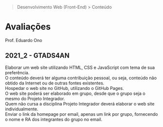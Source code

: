 > Desenvolvimento Web (Front-End) > Conteúdo

# Avaliações

Prof. Eduardo Ono

<h2 id="2021_2-GTADS2AN"> 2021_2 - GTADS4AN </h2>

Elaborar um web site utilizando HTML, CSS e JavaScript com tema de sua preferência.<br>
O conteúdo deverá ter alguma contribuição pessoal, ou seja, conteúdo não obtido da Internet ou de outras fontes existentes.<br>
Hospedar o web site no GitHub, utilizando o GitHub Pages.<br>
O web site poderá ser elaborado em grupo, desde que o grupo seja o mesmo do Projeto Integrador.<br>
Quem não cursa a disciplina Projeto Integrador deverá elaborar o web site individualmente.<br>
Enviar o link da homepage por email, apenas um link por grupo, fornecendo o nome e RA dos integrantes do grupo no email.
